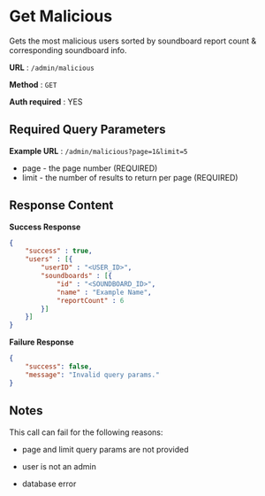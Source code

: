# Get Malicious

Gets the most malicious users sorted by soundboard report count & corresponding soundboard info.

**URL** : `/admin/malicious`

**Method** : `GET`

**Auth required** : YES

## Required Query Parameters

**Example URL** : `/admin/malicious?page=1&limit=5`

* page - the page number (REQUIRED)
* limit - the number of results to return per page (REQUIRED)

## Response Content

**Success Response**

```json
{
    "success" : true,
    "users" : [{
        "userID" : "<USER_ID>",
        "soundboards" : [{
            "id" : "<SOUNDBOARD_ID>",
            "name" : "Example Name",
            "reportCount" : 6
        }]
    }]
}
```

**Failure Response**


```json
{
    "success": false,
    "message": "Invalid query params."
}
```

## Notes

This call can fail for the following reasons:

* page and limit query params are not provided

* user is not an admin

* database error
